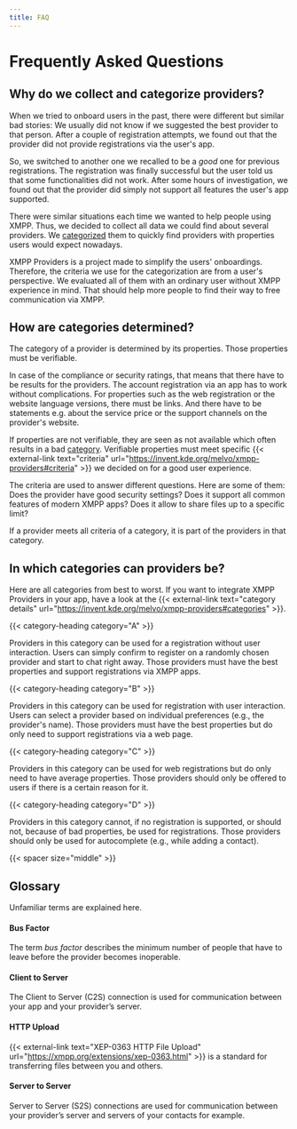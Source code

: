 ```yaml
---
title: FAQ
---
```


# Frequently Asked Questions

## Why do we collect and categorize providers?

When we tried to onboard users in the past, there were different but similar bad stories:
We usually did not know if we suggested the best provider to that person.
After a couple of registration attempts, we found out that the provider did not provide registrations via the user's app.

So, we switched to another one we recalled to be a *good* one for previous registrations.
The registration was finally successful but the user told us that some functionalities did not work.
After some hours of investigation, we found out that the provider did simply not support all features the user's app supported.

There were similar situations each time we wanted to help people using XMPP.
Thus, we decided to collect all data we could find about several providers.
We [categorized](#how-are-categories-determined) them to quickly find providers with properties users would expect nowadays.

XMPP Providers is a project made to simplify the users' onboardings.
Therefore, the criteria we use for the categorization are from a user's perspective.
We evaluated all of them with an ordinary user without XMPP experience in mind.
That should help more people to find their way to free communication via XMPP.

## How are categories determined?

The category of a provider is determined by its properties.
Those properties must be verifiable.

In case of the compliance or security ratings, that means that there have to be results for the providers.
The account registration via an app has to work without complications.
For properties such as the web registration or the website language versions, there must be links.
And there have to be statements e.g. about the service price or the support channels on the provider's website.

If properties are not verifiable, they are seen as not available which often results in a bad [category](#in-which-categories-can-providers-be).
Verifiable properties must meet specific {{< external-link text="criteria" url="https://invent.kde.org/melvo/xmpp-providers#criteria" >}} we decided on for a good user experience.

The criteria are used to answer different questions.
Here are some of them:
Does the provider have good security settings?
Does it support all common features of modern XMPP apps?
Does it allow to share files up to a specific limit?

If a provider meets all criteria of a category, it is part of the providers in that category.

## In which categories can providers be?

Here are all categories from best to worst.
If you want to integrate XMPP Providers in your app, have a look at the {{< external-link text="category details" url="https://invent.kde.org/melvo/xmpp-providers#categories" >}}.

{{< category-heading category="A" >}}

Providers in this category can be used for a registration without user interaction.
Users can simply confirm to register on a randomly chosen provider and start to chat right away.
Those providers must have the best properties and support registrations via XMPP apps.

{{< category-heading category="B" >}}

Providers in this category can be used for registration with user interaction.
Users can select a provider based on individual preferences (e.g., the provider's name).
Those providers must have the best properties but do only need to support registrations via a web page.

{{< category-heading category="C" >}}

Providers in this category can be used for web registrations but do only need to have average properties.
Those providers should only be offered to users if there is a certain reason for it.

{{< category-heading category="D" >}}

Providers in this category cannot, if no registration is supported, or should not, because of bad properties, be used for registrations.
Those providers should only be used for autocomplete (e.g., while adding a contact).

{{< spacer size="middle" >}}

## Glossary

Unfamiliar terms are explained here.

#### Bus Factor

The term _bus factor_ describes the minimum number of people that have to leave before the provider becomes inoperable.

#### Client to Server

The Client to Server (C2S) connection is used for communication between your app and your provider’s server.

#### HTTP Upload

{{< external-link text="XEP-0363 HTTP File Upload" url="https://xmpp.org/extensions/xep-0363.html" >}} is a standard for transferring files between you and others.

#### Server to Server

Server to Server (S2S) connections are used for communication between your provider’s server and servers of your contacts for example.

